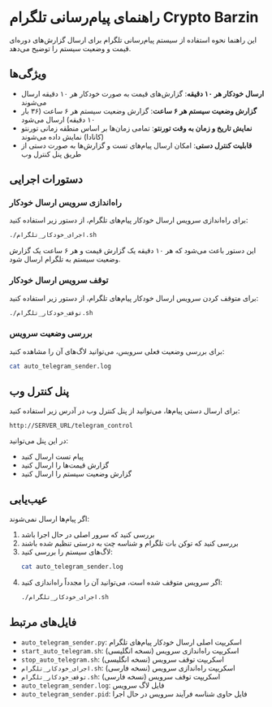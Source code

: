 # راهنمای پیام‌رسانی تلگرام Crypto Barzin

این راهنما نحوه استفاده از سیستم پیام‌رسانی تلگرام برای ارسال گزارش‌های دوره‌ای قیمت و وضعیت سیستم را توضیح می‌دهد.

## ویژگی‌ها

- **ارسال خودکار هر ۱۰ دقیقه**: گزارش‌های قیمت به صورت خودکار هر ۱۰ دقیقه ارسال می‌شوند
- **گزارش وضعیت سیستم هر ۶ ساعت**: گزارش وضعیت سیستم هر ۶ ساعت (۳۶ بار ۱۰ دقیقه) ارسال می‌شود
- **نمایش تاریخ و زمان به وقت تورنتو**: تمامی زمان‌ها بر اساس منطقه زمانی تورنتو (کانادا) نمایش داده می‌شوند
- **قابلیت کنترل دستی**: امکان ارسال پیام‌های تست و گزارش‌ها به صورت دستی از طریق پنل کنترل وب

## دستورات اجرایی

### راه‌اندازی سرویس ارسال خودکار

برای راه‌اندازی سرویس ارسال خودکار پیام‌های تلگرام، از دستور زیر استفاده کنید:

```bash
./اجرای_خودکار_تلگرام.sh
```

این دستور باعث می‌شود که هر ۱۰ دقیقه یک گزارش قیمت و هر ۶ ساعت یک گزارش وضعیت سیستم به تلگرام ارسال شود.

### توقف سرویس ارسال خودکار

برای متوقف کردن سرویس ارسال خودکار پیام‌های تلگرام، از دستور زیر استفاده کنید:

```bash
./توقف_خودکار_تلگرام.sh
```

### بررسی وضعیت سرویس

برای بررسی وضعیت فعلی سرویس، می‌توانید لاگ‌های آن را مشاهده کنید:

```bash
cat auto_telegram_sender.log
```

## پنل کنترل وب

برای ارسال دستی پیام‌ها، می‌توانید از پنل کنترل وب در آدرس زیر استفاده کنید:

```
http://SERVER_URL/telegram_control
```

در این پنل می‌توانید:
- پیام تست ارسال کنید
- گزارش قیمت‌ها را ارسال کنید
- گزارش وضعیت سیستم را ارسال کنید

## عیب‌یابی

اگر پیام‌ها ارسال نمی‌شوند:

1. بررسی کنید که سرور اصلی در حال اجرا باشد
2. بررسی کنید که توکن بات تلگرام و شناسه چت به درستی تنظیم شده باشند
3. لاگ‌های سیستم را بررسی کنید:
   ```bash
   cat auto_telegram_sender.log
   ```
4. اگر سرویس متوقف شده است، می‌توانید آن را مجدداً راه‌اندازی کنید:
   ```bash
   ./اجرای_خودکار_تلگرام.sh
   ```

## فایل‌های مرتبط

- `auto_telegram_sender.py`: اسکریپت اصلی ارسال خودکار پیام‌های تلگرام
- `start_auto_telegram.sh`: اسکریپت راه‌اندازی سرویس (نسخه انگلیسی)
- `stop_auto_telegram.sh`: اسکریپت توقف سرویس (نسخه انگلیسی)
- `اجرای_خودکار_تلگرام.sh`: اسکریپت راه‌اندازی سرویس (نسخه فارسی)
- `توقف_خودکار_تلگرام.sh`: اسکریپت توقف سرویس (نسخه فارسی)
- `auto_telegram_sender.log`: فایل لاگ سرویس
- `auto_telegram_sender.pid`: فایل حاوی شناسه فرآیند سرویس در حال اجرا